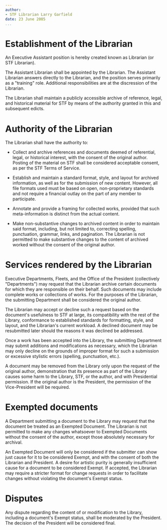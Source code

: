 ```yaml
---
author:
- STF Librarian Larry Garfield
date: 23 June 2005
...
```


Establishment of the Librarian
==============================

An Executive Assistant position is hereby created known as Librarian (or
STF Librarian).

The Assistant Librarian shall be appointed by the Librarian. The
Assistant Librarian answers directly to the Librarian, and the position
serves primarily as a "training" role. Additional responsibilities are
at the discression of the Librarian.

The Librarian shall maintain a publicly accessible archive of reference,
legal, and historical material for STF by means of the authority granted
in this and subsequent edicts.

Authority of the Librarian
==========================

The Librarian shall have the authority to:

-   Collect and archive references and documents deemed of referential,
    legal, or historical interest, with the consent of the original
    author. Posting of the material on STF shall be considered
    acceptable consent, as per the STF Terms of Service.

-   Establish and maintain a standard format, style, and layout for
    archived information, as well as for the submission of new content.
    However, all file formats used must be based on open,
    non-proprietary standards and not require a financial outlay on the
    part of any member to participate.

-   Annotate and provide a framing for collected works, provided that
    such meta-information is distinct from the actual content.

-   Make non-substantive changes to archived content in order to
    maintain said format, including, but not limited to, correcting
    spelling, punctuation, grammar, links, and pagination. The Librarian
    is not permitted to make substantive changes to the content of
    archived worked without the consent of the original author.

Services rendered by the Librarian
==================================

Executive Departments, Fleets, and the Office of the President
(collectively "Departments") may request that the Librarian archive
certain documents for which they are responsible on their behalf. Such
documents may include complete works or collections of works. For the
purposes of the Librarian, the submitting Department shall be considered
the original author.

The Librarian may accept or decline such a request based on the
document's usefulness to STF at large, its compatibility with the rest
of the Library, conformance to established standards for formatting,
style, and layout, and the Librarian's current workload. A declined
document may be resubmitted later should the reasons it was declined be
addressed.

Once a work has been accepted into the Library, the submitting
Department may submit additions and modifications as necessary, which
the Librarian may only decline on the grounds of improper format for
such a submission or excessive stylistic errors (spelling, punctuation,
etc.).

A document may be removed from the Library only upon the request of the
original author, demonstration that its presence as part of the Library
causes some harm to the Library, STF, or the author, and with
Presidential permission. If the original author is the President, the
permission of the Vice-President will be required.

Exempted documents
==================

A Department submitting a document to the Library may request that the
document be treated as an Exempted Document. The Librarian is not
permitted to make any changes whatsoever to Exempted Documents without
the consent of the author, except those absolutely necessary for
archival.

An Exempted Document will only be considered if the submitter can show
just cause for it to be considered Exempt, and with the consent of both
the Librarian and President. A desire for artistic purity is generally
insufficient cause for a document to be considered Exempt. If accepted,
the Librarian may require a stricter format for change requests in order
to facilitate changes without violating the document's Exempt status.

Disputes
========

Any dispute regarding the content of or modification to the Library,
including a document's Exempt status, shall be moderated by the
President. The decision of the President will be considered final.
